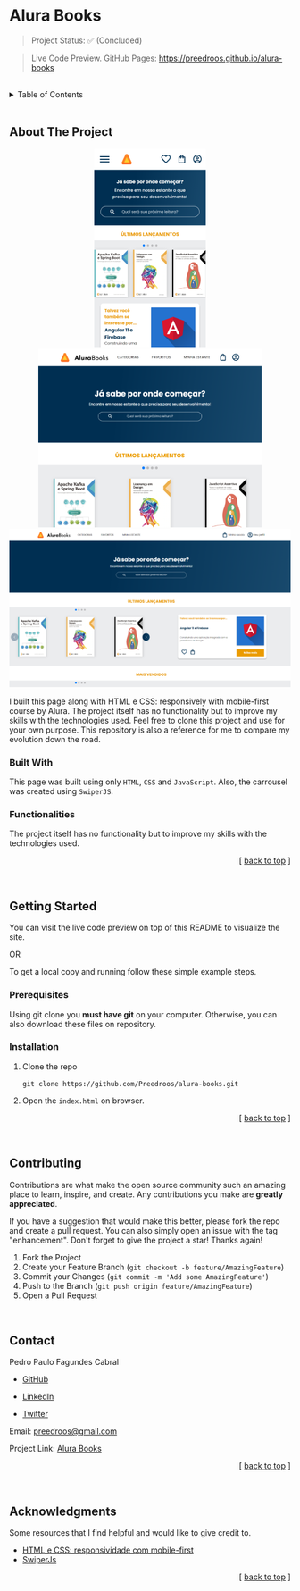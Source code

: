 <a id="readme-top"></a>

# **Alura Books**

<!-- PROJECT STATUS -->

> Project Status: ✅ (Concluded)

> Live Code Preview. GitHub Pages: https://preedroos.github.io/alura-books

<br />

<!-- TABLE OF CONTENTS -->

<details>
  <summary>Table of Contents</summary>
  <ol>
    <li>
      <a href="#about-the-project">About The Project</a>
      <ul>
        <li><a href="#built-with">Built With</a></li>
        <li><a href="#functionalities">Functionalities</a></li>
      </ul>
    </li>
    <li>
      <a href="#getting-started">Getting Started</a>
      <ul>
        <li><a href="#prerequisites">Prerequisites</a></li>
        <li><a href="#installation">Installation</a></li>
      </ul>
    </li>
    <li><a href="#contributing">Contributing</a></li>
    <li><a href="#contact">Contact</a></li>
    <li><a href="#acknowledgments">Acknowledgments</a></li>
  </ol>
</details>

<br />

<!-- ABOUT THE PROJECT -->

## **About The Project**

<div align="center">

![Project Preview](assets/images/preview-mobile.png)
![Project Preview](assets/images/preview-tablet.png)
![Project Preview](assets/images/preview-desktop.png)

</div>

I built this page along with HTML e CSS: responsively with mobile-first course by Alura. The project itself has no functionality but to improve my skills with the technologies used. Feel free to clone this project and use for your own purpose. This repository is also a reference for me to compare my evolution down the road.

<!-- BUILT WITH -->

### **Built With**

This page was built using only `HTML`, `CSS` and `JavaScript`. Also, the carrousel was created using `SwiperJS`.

<!-- FUNCTIONALITIES -->

### **Functionalities**

The project itself has no functionality but to improve my skills with the technologies used.

<p align="right">[ <a href="#readme-top">back to top</a> ]</p>

<br />

<!-- GETTING STARTED -->

## **Getting Started**

You can visit the live code preview on top of this README to visualize the site.

OR

To get a local copy and running follow these simple example steps.

### **Prerequisites**

Using git clone you **must have git** on your computer. Otherwise, you can also download these files on repository.

### **Installation**

1. Clone the repo
   ```
   git clone https://github.com/Preedroos/alura-books.git
   ```
2. Open the `index.html` on browser.

<p align="right">[ <a href="#readme-top">back to top</a> ]</p>

<br />

<!-- CONTRIBUTING -->

## **Contributing**

Contributions are what make the open source community such an amazing place to learn, inspire, and create. Any contributions you make are **greatly appreciated**.

If you have a suggestion that would make this better, please fork the repo and create a pull request. You can also simply open an issue with the tag "enhancement".
Don't forget to give the project a star! Thanks again!

1. Fork the Project
2. Create your Feature Branch (`git checkout -b feature/AmazingFeature`)
3. Commit your Changes (`git commit -m 'Add some AmazingFeature'`)
4. Push to the Branch (`git push origin feature/AmazingFeature`)
5. Open a Pull Request

<br />

<!-- CONTACT -->

## **Contact**

Pedro Paulo Fagundes Cabral

- [GitHub](https://github.com/Preedroos)

- [LinkedIn](https://www.linkedin.com/in/pedropfcabral/)

- [Twitter](https://twitter.com/preedroos)

Email: preedroos@gmail.com

Project Link: [Alura Books](https://github.com/Preedros/alura-books)

<p align="right">[ <a href="#readme-top">back to top</a> ]</p>

<br />

<!-- ACKNOWLEDGMENTS -->

## **Acknowledgments**

Some resources that I find helpful and would like to give credit to.

- [HTML e CSS: responsividade com mobile-first](https://cursos.alura.com.br/course/html-css-responsividade-mobile-first)
- [SwiperJs](https://swiperjs.com/)

<p align="right">[ <a href="#readme-top">back to top</a> ]</p>

